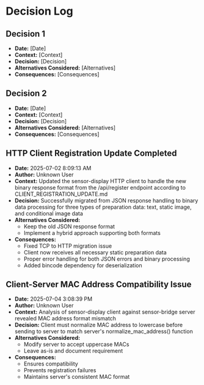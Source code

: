 # Decision Log

## Decision 1
- **Date:** [Date]
- **Context:** [Context]
- **Decision:** [Decision]
- **Alternatives Considered:** [Alternatives]
- **Consequences:** [Consequences]

## Decision 2
- **Date:** [Date]
- **Context:** [Context]
- **Decision:** [Decision]
- **Alternatives Considered:** [Alternatives]
- **Consequences:** [Consequences]

## HTTP Client Registration Update Completed
- **Date:** 2025-07-02 8:09:13 AM
- **Author:** Unknown User
- **Context:** Updated the sensor-display HTTP client to handle the new binary response format from the /api/register endpoint according to CLIENT_REGISTRATION_UPDATE.md
- **Decision:** Successfully migrated from JSON response handling to binary data processing for three types of preparation data: text, static image, and conditional image data
- **Alternatives Considered:** 
  - Keep the old JSON response format
  - Implement a hybrid approach supporting both formats
- **Consequences:** 
  - Fixed TCP to HTTP migration issue
  - Client now receives all necessary static preparation data
  - Proper error handling for both JSON errors and binary processing
  - Added bincode dependency for deserialization

## Client-Server MAC Address Compatibility Issue
- **Date:** 2025-07-04 3:08:39 PM
- **Author:** Unknown User
- **Context:** Analysis of sensor-display client against sensor-bridge server revealed MAC address format mismatch
- **Decision:** Client must normalize MAC address to lowercase before sending to server to match server's normalize_mac_address() function
- **Alternatives Considered:** 
  - Modify server to accept uppercase MACs
  - Leave as-is and document requirement
- **Consequences:** 
  - Ensures compatibility
  - Prevents registration failures
  - Maintains server's consistent MAC format
